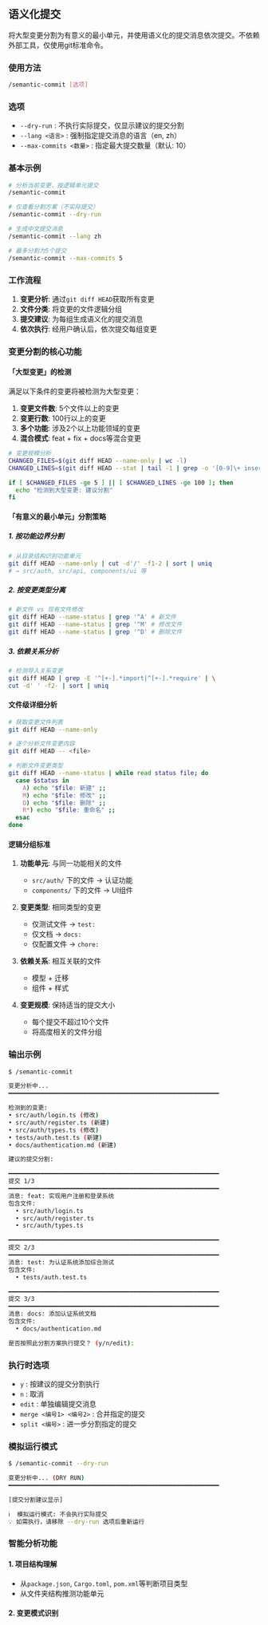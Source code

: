 ## 语义化提交

将大型变更分割为有意义的最小单元，并使用语义化的提交消息依次提交。不依赖外部工具，仅使用git标准命令。

### 使用方法

```bash
/semantic-commit [选项]
```

### 选项

- `--dry-run` : 不执行实际提交，仅显示建议的提交分割
- `--lang <语言>` : 强制指定提交消息的语言（en, zh）
- `--max-commits <数量>` : 指定最大提交数量（默认: 10）

### 基本示例

```bash
# 分析当前变更，按逻辑单元提交
/semantic-commit

# 仅查看分割方案（不实际提交）
/semantic-commit --dry-run

# 生成中文提交消息
/semantic-commit --lang zh

# 最多分割为5个提交
/semantic-commit --max-commits 5
```

### 工作流程

1. **变更分析**: 通过`git diff HEAD`获取所有变更
2. **文件分类**: 将变更的文件逻辑分组
3. **提交建议**: 为每组生成语义化的提交消息
4. **依次执行**: 经用户确认后，依次提交每组变更

### 变更分割的核心功能

#### 「大型变更」的检测

满足以下条件的变更将被检测为大型变更：

1. **变更文件数**: 5个文件以上的变更
2. **变更行数**: 100行以上的变更
3. **多个功能**: 涉及2个以上功能领域的变更
4. **混合模式**: feat + fix + docs等混合变更

```bash
# 变更规模分析
CHANGED_FILES=$(git diff HEAD --name-only | wc -l)
CHANGED_LINES=$(git diff HEAD --stat | tail -1 | grep -o '[0-9]\+ insertions\|[0-9]\+ deletions' | awk '{sum+=$1} END {print sum}')

if [ $CHANGED_FILES -ge 5 ] || [ $CHANGED_LINES -ge 100 ]; then
  echo "检测到大型变更: 建议分割"
fi
```

#### 「有意义的最小单元」分割策略

##### 1. 按功能边界分割

```bash
# 从目录结构识别功能单元
git diff HEAD --name-only | cut -d'/' -f1-2 | sort | uniq
# → src/auth, src/api, components/ui 等
```

##### 2. 按变更类型分离

```bash
# 新文件 vs 现有文件修改
git diff HEAD --name-status | grep '^A' # 新文件
git diff HEAD --name-status | grep '^M' # 修改文件
git diff HEAD --name-status | grep '^D' # 删除文件
```

##### 3. 依赖关系分析

```bash
# 检测导入关系变更
git diff HEAD | grep -E '^[+-].*import|^[+-].*require' | \
cut -d' ' -f2- | sort | uniq
```

#### 文件级详细分析

```bash
# 获取变更文件列表
git diff HEAD --name-only

# 逐个分析文件变更内容
git diff HEAD -- <file>

# 判断文件变更类型
git diff HEAD --name-status | while read status file; do
  case $status in
    A) echo "$file: 新建" ;;    
    M) echo "$file: 修改" ;;    
    D) echo "$file: 删除" ;;    
    R*) echo "$file: 重命名" ;;    
  esac
done
```

#### 逻辑分组标准

1. **功能单元**: 与同一功能相关的文件
   - `src/auth/` 下的文件 → 认证功能
   - `components/` 下的文件 → UI组件

2. **变更类型**: 相同类型的变更
   - 仅测试文件 → `test:`
   - 仅文档 → `docs:`
   - 仅配置文件 → `chore:`

3. **依赖关系**: 相互关联的文件
   - 模型 + 迁移
   - 组件 + 样式

4. **变更规模**: 保持适当的提交大小
   - 每个提交不超过10个文件
   - 将高度相关的文件分组

### 输出示例

```bash
$ /semantic-commit

变更分析中...
━━━━━━━━━━━━━━━━━━━━━━━━━━━━━━━━━━━━━━━━━━━━━━━━━━━━━━━━━━━

检测到的变更:
• src/auth/login.ts (修改)
• src/auth/register.ts (新建)
• src/auth/types.ts (修改)
• tests/auth.test.ts (新建)
• docs/authentication.md (新建)

建议的提交分割:

━━━━━━━━━━━━━━━━━━━━━━━━━━━━━━━━━━━━━━━━━━━━━━━━━━━━━━━━━━━
提交 1/3
━━━━━━━━━━━━━━━━━━━━━━━━━━━━━━━━━━━━━━━━━━━━━━━━━━━━━━━━━━━
消息: feat: 实现用户注册和登录系统
包含文件:
  • src/auth/login.ts
  • src/auth/register.ts  
  • src/auth/types.ts

━━━━━━━━━━━━━━━━━━━━━━━━━━━━━━━━━━━━━━━━━━━━━━━━━━━━━━━━━━━
提交 2/3
━━━━━━━━━━━━━━━━━━━━━━━━━━━━━━━━━━━━━━━━━━━━━━━━━━━━━━━━━━━
消息: test: 为认证系统添加综合测试
包含文件:
  • tests/auth.test.ts

━━━━━━━━━━━━━━━━━━━━━━━━━━━━━━━━━━━━━━━━━━━━━━━━━━━━━━━━━━━
提交 3/3
━━━━━━━━━━━━━━━━━━━━━━━━━━━━━━━━━━━━━━━━━━━━━━━━━━━━━━━━━━━
消息: docs: 添加认证系统文档
包含文件:
  • docs/authentication.md

是否按照此分割方案执行提交？ (y/n/edit): 
```

### 执行时选项

- `y` : 按建议的提交分割执行
- `n` : 取消
- `edit` : 单独编辑提交消息
- `merge <编号1> <编号2>` : 合并指定的提交
- `split <编号>` : 进一步分割指定的提交

### 模拟运行模式

```bash
$ /semantic-commit --dry-run

变更分析中... (DRY RUN)
━━━━━━━━━━━━━━━━━━━━━━━━━━━━━━━━━━━━━━━━━━━━━━━━━━━━━━━━━━━

[提交分割建议显示]

ℹ️  模拟运行模式: 不会执行实际提交
💡 如需执行，请移除 --dry-run 选项后重新运行
```

### 智能分析功能

#### 1. 项目结构理解

- 从`package.json`, `Cargo.toml`, `pom.xml`等判断项目类型
- 从文件夹结构推测功能单元

#### 2. 变更模式识别
```